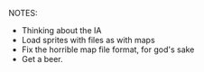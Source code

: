 NOTES:

* Thinking about the IA
* Load sprites with files as with maps
* Fix the horrible map file format, for god's sake
* Get a beer.
